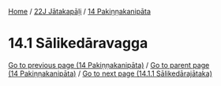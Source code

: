 
[Home](/) / [22J Jātakapāḷi](../../22J.md) / [14 Pakiṇṇakanipāta](../14.md)

# 14.1 Sālikedāravagga


[Go to previous page (14 Pakiṇṇakanipāta)](../14.md) / [Go to parent page (14 Pakiṇṇakanipāta)](../14.md) / [Go to next page (14.1.1 Sālikedārajātaka)](14.1/14.1.1.md)


